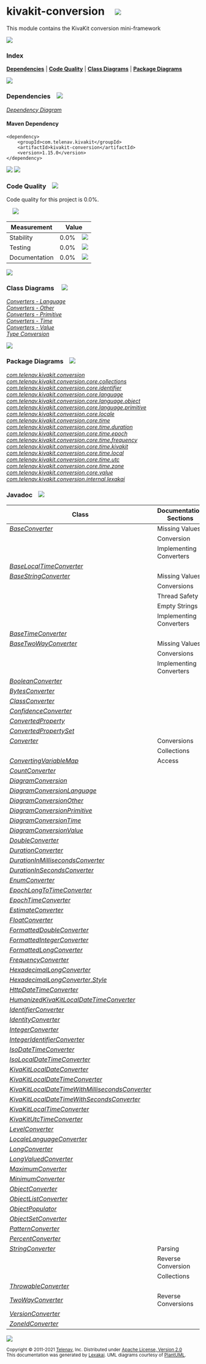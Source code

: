 [//]: # (start-user-text)



[//]: # (end-user-text)

# kivakit-conversion &nbsp;&nbsp; <img src="https://telenav.github.io/telenav-assets/images/icons/puzzle-64.png" srcset="https://telenav.github.io/telenav-assets/images/icons/puzzle-64-2x.png 2x"/>

This module contains the KivaKit conversion mini-framework

<img src="https://telenav.github.io/telenav-assets/images/separators/horizontal-line-512.png" srcset="https://telenav.github.io/telenav-assets/images/separators/horizontal-line-512-2x.png 2x"/>

### Index



[**Dependencies**](#dependencies) | [**Code Quality**](#code-quality) | [**Class Diagrams**](#class-diagrams) | [**Package Diagrams**](#package-diagrams)

<img src="https://telenav.github.io/telenav-assets/images/separators/horizontal-line-512.png" srcset="https://telenav.github.io/telenav-assets/images/separators/horizontal-line-512-2x.png 2x"/>

### Dependencies <a name="dependencies"></a> &nbsp;&nbsp; <img src="https://telenav.github.io/telenav-assets/images/icons/dependencies-32.png" srcset="https://telenav.github.io/telenav-assets/images/icons/dependencies-32-2x.png 2x"/>

[*Dependency Diagram*](https://www.kivakit.org/1.15.0/lexakai/kivakit/kivakit-conversion/documentation/diagrams/dependencies.svg)

#### Maven Dependency

    <dependency>
        <groupId>com.telenav.kivakit</groupId>
        <artifactId>kivakit-conversion</artifactId>
        <version>1.15.0</version>
    </dependency>

<img src="https://telenav.github.io/telenav-assets/images/separators/horizontal-line-128.png" srcset="https://telenav.github.io/telenav-assets/images/separators/horizontal-line-128-2x.png 2x"/>

[//]: # (start-user-text)



[//]: # (end-user-text)

<img src="https://telenav.github.io/telenav-assets/images/separators/horizontal-line-128.png" srcset="https://telenav.github.io/telenav-assets/images/separators/horizontal-line-128-2x.png 2x"/>

### Code Quality <a name="code-quality"></a> &nbsp;&nbsp; <img src="https://telenav.github.io/telenav-assets/images/icons/ruler-32.png" srcset="https://telenav.github.io/telenav-assets/images/icons/ruler-32-2x.png 2x"/>

Code quality for this project is 0.0%.  
  
&nbsp; &nbsp; <img src="https://telenav.github.io/telenav-assets/images/meters/meter-0-96.png" srcset="https://telenav.github.io/telenav-assets/images/meters/meter-0-96-2x.png 2x"/>

| Measurement   | Value                    |
|---------------|--------------------------|
| Stability     | 0.0%&nbsp; &nbsp; <img src="https://telenav.github.io/telenav-assets/images/meters/meter-0-96.png" srcset="https://telenav.github.io/telenav-assets/images/meters/meter-0-96-2x.png 2x"/>     |
| Testing       | 0.0%&nbsp; &nbsp; <img src="https://telenav.github.io/telenav-assets/images/meters/meter-0-96.png" srcset="https://telenav.github.io/telenav-assets/images/meters/meter-0-96-2x.png 2x"/>       |
| Documentation | 0.0%&nbsp; &nbsp; <img src="https://telenav.github.io/telenav-assets/images/meters/meter-0-96.png" srcset="https://telenav.github.io/telenav-assets/images/meters/meter-0-96-2x.png 2x"/> |

<img src="https://telenav.github.io/telenav-assets/images/separators/horizontal-line-128.png" srcset="https://telenav.github.io/telenav-assets/images/separators/horizontal-line-128-2x.png 2x"/>

### Class Diagrams <a name="class-diagrams"></a> &nbsp; &nbsp; <img src="https://telenav.github.io/telenav-assets/images/icons/diagram-40.png" srcset="https://telenav.github.io/telenav-assets/images/icons/diagram-40-2x.png 2x"/>

[*Converters - Language*](https://www.kivakit.org/1.15.0/lexakai/kivakit/kivakit-conversion/documentation/diagrams/diagram-conversion-language.svg)  
[*Converters - Other*](https://www.kivakit.org/1.15.0/lexakai/kivakit/kivakit-conversion/documentation/diagrams/diagram-conversion-other.svg)  
[*Converters - Primitive*](https://www.kivakit.org/1.15.0/lexakai/kivakit/kivakit-conversion/documentation/diagrams/diagram-conversion-primitive.svg)  
[*Converters - Time*](https://www.kivakit.org/1.15.0/lexakai/kivakit/kivakit-conversion/documentation/diagrams/diagram-conversion-time.svg)  
[*Converters - Value*](https://www.kivakit.org/1.15.0/lexakai/kivakit/kivakit-conversion/documentation/diagrams/diagram-conversion-value.svg)  
[*Type Conversion*](https://www.kivakit.org/1.15.0/lexakai/kivakit/kivakit-conversion/documentation/diagrams/diagram-conversion.svg)

<img src="https://telenav.github.io/telenav-assets/images/separators/horizontal-line-128.png" srcset="https://telenav.github.io/telenav-assets/images/separators/horizontal-line-128-2x.png 2x"/>

### Package Diagrams <a name="package-diagrams"></a> &nbsp;&nbsp; <img src="https://telenav.github.io/telenav-assets/images/icons/box-24.png" srcset="https://telenav.github.io/telenav-assets/images/icons/box-24-2x.png 2x"/>

[*com.telenav.kivakit.conversion*](https://www.kivakit.org/1.15.0/lexakai/kivakit/kivakit-conversion/documentation/diagrams/com.telenav.kivakit.conversion.svg)  
[*com.telenav.kivakit.conversion.core.collections*](https://www.kivakit.org/1.15.0/lexakai/kivakit/kivakit-conversion/documentation/diagrams/com.telenav.kivakit.conversion.core.collections.svg)  
[*com.telenav.kivakit.conversion.core.identifier*](https://www.kivakit.org/1.15.0/lexakai/kivakit/kivakit-conversion/documentation/diagrams/com.telenav.kivakit.conversion.core.identifier.svg)  
[*com.telenav.kivakit.conversion.core.language*](https://www.kivakit.org/1.15.0/lexakai/kivakit/kivakit-conversion/documentation/diagrams/com.telenav.kivakit.conversion.core.language.svg)  
[*com.telenav.kivakit.conversion.core.language.object*](https://www.kivakit.org/1.15.0/lexakai/kivakit/kivakit-conversion/documentation/diagrams/com.telenav.kivakit.conversion.core.language.object.svg)  
[*com.telenav.kivakit.conversion.core.language.primitive*](https://www.kivakit.org/1.15.0/lexakai/kivakit/kivakit-conversion/documentation/diagrams/com.telenav.kivakit.conversion.core.language.primitive.svg)  
[*com.telenav.kivakit.conversion.core.locale*](https://www.kivakit.org/1.15.0/lexakai/kivakit/kivakit-conversion/documentation/diagrams/com.telenav.kivakit.conversion.core.locale.svg)  
[*com.telenav.kivakit.conversion.core.time*](https://www.kivakit.org/1.15.0/lexakai/kivakit/kivakit-conversion/documentation/diagrams/com.telenav.kivakit.conversion.core.time.svg)  
[*com.telenav.kivakit.conversion.core.time.duration*](https://www.kivakit.org/1.15.0/lexakai/kivakit/kivakit-conversion/documentation/diagrams/com.telenav.kivakit.conversion.core.time.duration.svg)  
[*com.telenav.kivakit.conversion.core.time.epoch*](https://www.kivakit.org/1.15.0/lexakai/kivakit/kivakit-conversion/documentation/diagrams/com.telenav.kivakit.conversion.core.time.epoch.svg)  
[*com.telenav.kivakit.conversion.core.time.frequency*](https://www.kivakit.org/1.15.0/lexakai/kivakit/kivakit-conversion/documentation/diagrams/com.telenav.kivakit.conversion.core.time.frequency.svg)  
[*com.telenav.kivakit.conversion.core.time.kivakit*](https://www.kivakit.org/1.15.0/lexakai/kivakit/kivakit-conversion/documentation/diagrams/com.telenav.kivakit.conversion.core.time.kivakit.svg)  
[*com.telenav.kivakit.conversion.core.time.local*](https://www.kivakit.org/1.15.0/lexakai/kivakit/kivakit-conversion/documentation/diagrams/com.telenav.kivakit.conversion.core.time.local.svg)  
[*com.telenav.kivakit.conversion.core.time.utc*](https://www.kivakit.org/1.15.0/lexakai/kivakit/kivakit-conversion/documentation/diagrams/com.telenav.kivakit.conversion.core.time.utc.svg)  
[*com.telenav.kivakit.conversion.core.time.zone*](https://www.kivakit.org/1.15.0/lexakai/kivakit/kivakit-conversion/documentation/diagrams/com.telenav.kivakit.conversion.core.time.zone.svg)  
[*com.telenav.kivakit.conversion.core.value*](https://www.kivakit.org/1.15.0/lexakai/kivakit/kivakit-conversion/documentation/diagrams/com.telenav.kivakit.conversion.core.value.svg)  
[*com.telenav.kivakit.conversion.internal.lexakai*](https://www.kivakit.org/1.15.0/lexakai/kivakit/kivakit-conversion/documentation/diagrams/com.telenav.kivakit.conversion.internal.lexakai.svg)

### Javadoc <a name="code-quality"></a> &nbsp;&nbsp; <img src="https://telenav.github.io/telenav-assets/images/icons/books-24.png" srcset="https://telenav.github.io/telenav-assets/images/icons/books-24-2x.png 2x"/>

| Class | Documentation Sections  |
|-------|-------------------------|
| [*BaseConverter*](https://www.kivakit.org/1.15.0/javadoc/kivakit/kivakit-conversion/com/telenav/kivakit/conversion/BaseConverter.html) | Missing Values |  
| | Conversion |  
| | Implementing Converters |  
| [*BaseLocalTimeConverter*](https://www.kivakit.org/1.15.0/javadoc/kivakit/kivakit-conversion/com/telenav/kivakit/conversion/core/time/BaseLocalTimeConverter.html) |  |  
| [*BaseStringConverter*](https://www.kivakit.org/1.15.0/javadoc/kivakit/kivakit-conversion/com/telenav/kivakit/conversion/BaseStringConverter.html) | Missing Values |  
| | Conversions |  
| | Thread Safety |  
| | Empty Strings |  
| | Implementing Converters |  
| [*BaseTimeConverter*](https://www.kivakit.org/1.15.0/javadoc/kivakit/kivakit-conversion/com/telenav/kivakit/conversion/core/time/BaseTimeConverter.html) |  |  
| [*BaseTwoWayConverter*](https://www.kivakit.org/1.15.0/javadoc/kivakit/kivakit-conversion/com/telenav/kivakit/conversion/BaseTwoWayConverter.html) | Missing Values |  
| | Conversions |  
| | Implementing Converters |  
| [*BooleanConverter*](https://www.kivakit.org/1.15.0/javadoc/kivakit/kivakit-conversion/com/telenav/kivakit/conversion/core/language/primitive/BooleanConverter.html) |  |  
| [*BytesConverter*](https://www.kivakit.org/1.15.0/javadoc/kivakit/kivakit-conversion/com/telenav/kivakit/conversion/core/value/BytesConverter.html) |  |  
| [*ClassConverter*](https://www.kivakit.org/1.15.0/javadoc/kivakit/kivakit-conversion/com/telenav/kivakit/conversion/core/language/ClassConverter.html) |  |  
| [*ConfidenceConverter*](https://www.kivakit.org/1.15.0/javadoc/kivakit/kivakit-conversion/com/telenav/kivakit/conversion/core/value/ConfidenceConverter.html) |  |  
| [*ConvertedProperty*](https://www.kivakit.org/1.15.0/javadoc/kivakit/kivakit-conversion/com/telenav/kivakit/conversion/core/language/object/ConvertedProperty.html) |  |  
| [*ConvertedPropertySet*](https://www.kivakit.org/1.15.0/javadoc/kivakit/kivakit-conversion/com/telenav/kivakit/conversion/core/language/object/ConvertedPropertySet.html) |  |  
| [*Converter*](https://www.kivakit.org/1.15.0/javadoc/kivakit/kivakit-conversion/com/telenav/kivakit/conversion/Converter.html) | Conversions |  
| | Collections |  
| [*ConvertingVariableMap*](https://www.kivakit.org/1.15.0/javadoc/kivakit/kivakit-conversion/com/telenav/kivakit/conversion/core/collections/ConvertingVariableMap.html) | Access |  
| [*CountConverter*](https://www.kivakit.org/1.15.0/javadoc/kivakit/kivakit-conversion/com/telenav/kivakit/conversion/core/value/CountConverter.html) |  |  
| [*DiagramConversion*](https://www.kivakit.org/1.15.0/javadoc/kivakit/kivakit-conversion/com/telenav/kivakit/conversion/internal/lexakai/DiagramConversion.html) |  |  
| [*DiagramConversionLanguage*](https://www.kivakit.org/1.15.0/javadoc/kivakit/kivakit-conversion/com/telenav/kivakit/conversion/internal/lexakai/DiagramConversionLanguage.html) |  |  
| [*DiagramConversionOther*](https://www.kivakit.org/1.15.0/javadoc/kivakit/kivakit-conversion/com/telenav/kivakit/conversion/internal/lexakai/DiagramConversionOther.html) |  |  
| [*DiagramConversionPrimitive*](https://www.kivakit.org/1.15.0/javadoc/kivakit/kivakit-conversion/com/telenav/kivakit/conversion/internal/lexakai/DiagramConversionPrimitive.html) |  |  
| [*DiagramConversionTime*](https://www.kivakit.org/1.15.0/javadoc/kivakit/kivakit-conversion/com/telenav/kivakit/conversion/internal/lexakai/DiagramConversionTime.html) |  |  
| [*DiagramConversionValue*](https://www.kivakit.org/1.15.0/javadoc/kivakit/kivakit-conversion/com/telenav/kivakit/conversion/internal/lexakai/DiagramConversionValue.html) |  |  
| [*DoubleConverter*](https://www.kivakit.org/1.15.0/javadoc/kivakit/kivakit-conversion/com/telenav/kivakit/conversion/core/language/primitive/DoubleConverter.html) |  |  
| [*DurationConverter*](https://www.kivakit.org/1.15.0/javadoc/kivakit/kivakit-conversion/com/telenav/kivakit/conversion/core/time/duration/DurationConverter.html) |  |  
| [*DurationInMillisecondsConverter*](https://www.kivakit.org/1.15.0/javadoc/kivakit/kivakit-conversion/com/telenav/kivakit/conversion/core/time/duration/DurationInMillisecondsConverter.html) |  |  
| [*DurationInSecondsConverter*](https://www.kivakit.org/1.15.0/javadoc/kivakit/kivakit-conversion/com/telenav/kivakit/conversion/core/time/duration/DurationInSecondsConverter.html) |  |  
| [*EnumConverter*](https://www.kivakit.org/1.15.0/javadoc/kivakit/kivakit-conversion/com/telenav/kivakit/conversion/core/language/EnumConverter.html) |  |  
| [*EpochLongToTimeConverter*](https://www.kivakit.org/1.15.0/javadoc/kivakit/kivakit-conversion/com/telenav/kivakit/conversion/core/time/epoch/EpochLongToTimeConverter.html) |  |  
| [*EpochTimeConverter*](https://www.kivakit.org/1.15.0/javadoc/kivakit/kivakit-conversion/com/telenav/kivakit/conversion/core/time/epoch/EpochTimeConverter.html) |  |  
| [*EstimateConverter*](https://www.kivakit.org/1.15.0/javadoc/kivakit/kivakit-conversion/com/telenav/kivakit/conversion/core/value/EstimateConverter.html) |  |  
| [*FloatConverter*](https://www.kivakit.org/1.15.0/javadoc/kivakit/kivakit-conversion/com/telenav/kivakit/conversion/core/language/primitive/FloatConverter.html) |  |  
| [*FormattedDoubleConverter*](https://www.kivakit.org/1.15.0/javadoc/kivakit/kivakit-conversion/com/telenav/kivakit/conversion/core/language/primitive/FormattedDoubleConverter.html) |  |  
| [*FormattedIntegerConverter*](https://www.kivakit.org/1.15.0/javadoc/kivakit/kivakit-conversion/com/telenav/kivakit/conversion/core/language/primitive/FormattedIntegerConverter.html) |  |  
| [*FormattedLongConverter*](https://www.kivakit.org/1.15.0/javadoc/kivakit/kivakit-conversion/com/telenav/kivakit/conversion/core/language/primitive/FormattedLongConverter.html) |  |  
| [*FrequencyConverter*](https://www.kivakit.org/1.15.0/javadoc/kivakit/kivakit-conversion/com/telenav/kivakit/conversion/core/time/frequency/FrequencyConverter.html) |  |  
| [*HexadecimalLongConverter*](https://www.kivakit.org/1.15.0/javadoc/kivakit/kivakit-conversion/com/telenav/kivakit/conversion/core/language/primitive/HexadecimalLongConverter.html) |  |  
| [*HexadecimalLongConverter.Style*](https://www.kivakit.org/1.15.0/javadoc/kivakit/kivakit-conversion/com/telenav/kivakit/conversion/core/language/primitive/HexadecimalLongConverter.Style.html) |  |  
| [*HttpDateTimeConverter*](https://www.kivakit.org/1.15.0/javadoc/kivakit/kivakit-conversion/com/telenav/kivakit/conversion/core/time/utc/HttpDateTimeConverter.html) |  |  
| [*HumanizedKivaKitLocalDateTimeConverter*](https://www.kivakit.org/1.15.0/javadoc/kivakit/kivakit-conversion/com/telenav/kivakit/conversion/core/time/kivakit/HumanizedKivaKitLocalDateTimeConverter.html) |  |  
| [*IdentifierConverter*](https://www.kivakit.org/1.15.0/javadoc/kivakit/kivakit-conversion/com/telenav/kivakit/conversion/core/identifier/IdentifierConverter.html) |  |  
| [*IdentityConverter*](https://www.kivakit.org/1.15.0/javadoc/kivakit/kivakit-conversion/com/telenav/kivakit/conversion/core/language/IdentityConverter.html) |  |  
| [*IntegerConverter*](https://www.kivakit.org/1.15.0/javadoc/kivakit/kivakit-conversion/com/telenav/kivakit/conversion/core/language/primitive/IntegerConverter.html) |  |  
| [*IntegerIdentifierConverter*](https://www.kivakit.org/1.15.0/javadoc/kivakit/kivakit-conversion/com/telenav/kivakit/conversion/core/identifier/IntegerIdentifierConverter.html) |  |  
| [*IsoDateTimeConverter*](https://www.kivakit.org/1.15.0/javadoc/kivakit/kivakit-conversion/com/telenav/kivakit/conversion/core/time/utc/IsoDateTimeConverter.html) |  |  
| [*IsoLocalDateTimeConverter*](https://www.kivakit.org/1.15.0/javadoc/kivakit/kivakit-conversion/com/telenav/kivakit/conversion/core/time/local/IsoLocalDateTimeConverter.html) |  |  
| [*KivaKitLocalDateConverter*](https://www.kivakit.org/1.15.0/javadoc/kivakit/kivakit-conversion/com/telenav/kivakit/conversion/core/time/kivakit/KivaKitLocalDateConverter.html) |  |  
| [*KivaKitLocalDateTimeConverter*](https://www.kivakit.org/1.15.0/javadoc/kivakit/kivakit-conversion/com/telenav/kivakit/conversion/core/time/kivakit/KivaKitLocalDateTimeConverter.html) |  |  
| [*KivaKitLocalDateTimeWithMillisecondsConverter*](https://www.kivakit.org/1.15.0/javadoc/kivakit/kivakit-conversion/com/telenav/kivakit/conversion/core/time/kivakit/KivaKitLocalDateTimeWithMillisecondsConverter.html) |  |  
| [*KivaKitLocalDateTimeWithSecondsConverter*](https://www.kivakit.org/1.15.0/javadoc/kivakit/kivakit-conversion/com/telenav/kivakit/conversion/core/time/kivakit/KivaKitLocalDateTimeWithSecondsConverter.html) |  |  
| [*KivaKitLocalTimeConverter*](https://www.kivakit.org/1.15.0/javadoc/kivakit/kivakit-conversion/com/telenav/kivakit/conversion/core/time/kivakit/KivaKitLocalTimeConverter.html) |  |  
| [*KivaKitUtcTimeConverter*](https://www.kivakit.org/1.15.0/javadoc/kivakit/kivakit-conversion/com/telenav/kivakit/conversion/core/time/kivakit/KivaKitUtcTimeConverter.html) |  |  
| [*LevelConverter*](https://www.kivakit.org/1.15.0/javadoc/kivakit/kivakit-conversion/com/telenav/kivakit/conversion/core/value/LevelConverter.html) |  |  
| [*LocaleLanguageConverter*](https://www.kivakit.org/1.15.0/javadoc/kivakit/kivakit-conversion/com/telenav/kivakit/conversion/core/locale/LocaleLanguageConverter.html) |  |  
| [*LongConverter*](https://www.kivakit.org/1.15.0/javadoc/kivakit/kivakit-conversion/com/telenav/kivakit/conversion/core/language/primitive/LongConverter.html) |  |  
| [*LongValuedConverter*](https://www.kivakit.org/1.15.0/javadoc/kivakit/kivakit-conversion/com/telenav/kivakit/conversion/core/value/LongValuedConverter.html) |  |  
| [*MaximumConverter*](https://www.kivakit.org/1.15.0/javadoc/kivakit/kivakit-conversion/com/telenav/kivakit/conversion/core/value/MaximumConverter.html) |  |  
| [*MinimumConverter*](https://www.kivakit.org/1.15.0/javadoc/kivakit/kivakit-conversion/com/telenav/kivakit/conversion/core/value/MinimumConverter.html) |  |  
| [*ObjectConverter*](https://www.kivakit.org/1.15.0/javadoc/kivakit/kivakit-conversion/com/telenav/kivakit/conversion/core/language/object/ObjectConverter.html) |  |  
| [*ObjectListConverter*](https://www.kivakit.org/1.15.0/javadoc/kivakit/kivakit-conversion/com/telenav/kivakit/conversion/ObjectListConverter.html) |  |  
| [*ObjectPopulator*](https://www.kivakit.org/1.15.0/javadoc/kivakit/kivakit-conversion/com/telenav/kivakit/conversion/core/language/object/ObjectPopulator.html) |  |  
| [*ObjectSetConverter*](https://www.kivakit.org/1.15.0/javadoc/kivakit/kivakit-conversion/com/telenav/kivakit/conversion/ObjectSetConverter.html) |  |  
| [*PatternConverter*](https://www.kivakit.org/1.15.0/javadoc/kivakit/kivakit-conversion/com/telenav/kivakit/conversion/core/language/PatternConverter.html) |  |  
| [*PercentConverter*](https://www.kivakit.org/1.15.0/javadoc/kivakit/kivakit-conversion/com/telenav/kivakit/conversion/core/value/PercentConverter.html) |  |  
| [*StringConverter*](https://www.kivakit.org/1.15.0/javadoc/kivakit/kivakit-conversion/com/telenav/kivakit/conversion/StringConverter.html) | Parsing |  
| | Reverse Conversion |  
| | Collections |  
| [*ThrowableConverter*](https://www.kivakit.org/1.15.0/javadoc/kivakit/kivakit-conversion/com/telenav/kivakit/conversion/core/language/ThrowableConverter.html) |  |  
| [*TwoWayConverter*](https://www.kivakit.org/1.15.0/javadoc/kivakit/kivakit-conversion/com/telenav/kivakit/conversion/TwoWayConverter.html) | Reverse Conversions |  
| [*VersionConverter*](https://www.kivakit.org/1.15.0/javadoc/kivakit/kivakit-conversion/com/telenav/kivakit/conversion/core/value/VersionConverter.html) |  |  
| [*ZoneIdConverter*](https://www.kivakit.org/1.15.0/javadoc/kivakit/kivakit-conversion/com/telenav/kivakit/conversion/core/time/zone/ZoneIdConverter.html) |  |  

[//]: # (start-user-text)



[//]: # (end-user-text)

<img src="https://telenav.github.io/telenav-assets/images/separators/horizontal-line-512.png" srcset="https://telenav.github.io/telenav-assets/images/separators/horizontal-line-512-2x.png 2x"/>

<sub>Copyright &#169; 2011-2021 [Telenav](https://telenav.com), Inc. Distributed under [Apache License, Version 2.0](LICENSE)</sub>  
<sub>This documentation was generated by [Lexakai](https://lexakai.org). UML diagrams courtesy of [PlantUML](https://plantuml.com).</sub>
